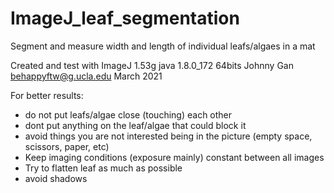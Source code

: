 # ImageJ_leaf_segmentation
Segment and measure width and length of individual leafs/algaes in a mat


Created and test with ImageJ 1.53g java 1.8.0_172 64bits
Johnny Gan behappyftw@g.ucla.edu March 2021

For better results:
- do not put leafs/algae close (touching) each other
- dont put anything on the leaf/algae that could block it
- avoid things you are not interested being in the picture (empty space, scissors, paper, etc)
- Keep imaging conditions (exposure mainly) constant between all images
- Try to flatten leaf as much as possible 
- avoid shadows
